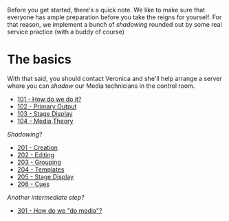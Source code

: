 <!-- TITLE: Training -->
<!-- SUBTITLE: The only way to see a movie is on a big screen with a bag of popcorn. Take away the movie and the popcorn. Add some Jesus (and that's all you really need) -->

Before you get started, there's a quick note. We like to make sure that everyone has ample preparation before you take the reigns for yourself. For that reason, we implement a bunch of _shadowing_ rounded out by some real service practice (with a buddy of course)
# The basics
With that said, you should contact Veronica and she'll help arrange a server where you can _shadow_ our Media technicians in the control room.

* [101 - How do we do it?](/media/training-pages/101)
* [102 - Primary Output](/media/training-pages/102)
* [103 - Stage Display](/media/training-pages/103)
* [104 - Media Theory](/media/training-pages/104)

_Shadowing_?
* [201 - Creation](/media/training-pages/201)
* [202 - Editing](/media/training-pages/202)
* [203 - Grouping](/media/training-pages/203)
* [204 - Templates](/media/training-pages/204)
* [205 - Stage Display](/media/training-pages/205)
* [206 - Cues](/media/training-pages/206)

_Another intermediate step?_

* [301 - How do we "do media"?](/media/training-pages/301)